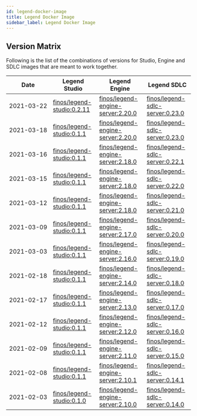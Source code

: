 ```yaml
---
id: legend-docker-image
title: Legend Docker Image
sidebar_label: Legend Docker Image
---
```


## Version Matrix

Following is the list of the combinations of versions for Studio, Engine and SDLC images that are meant to work together.

| Date                    | Legend Studio                                                                                                                                                                       | Legend Engine                                                                                                                                                                                       | Legend SDLC                                                                                                                                                                                     |
| ----------------------- | ----------------------------------------------------------------------------------------------------------------------------------------------------------------------------------- | --------------------------------------------------------------------------------------------------------------------------------------------------------------------------------------------------- | ----------------------------------------------------------------------------------------------------------------------------------------------------------------------------------------------- |
| <nobr>2021-03-22</nobr> | [finos/legend-studio:0.2.11](https://hub.docker.com/layers/finos/legend-studio/0.2.11/images/sha256-213b93d7696ee904af31756bbf1239baadc32e889ee742f9a2f50422779f40dc?context=explore) | [finos/legend-engine-server:2.20.0](https://hub.docker.com/layers/finos/legend-engine-server/2.20.0/images/sha256-e373e70ef1e442e724efc6c84fda92a9efb3888d39c912c65e74800aabc124e2?context=explore) | [finos/legend-sdlc-server:0.23.0](https://hub.docker.com/layers/finos/legend-sdlc-server/0.23.0/images/sha256-7ab0c476e37d4cf0fe2c7d9d21194102a715db6ef686c1632eeaa9a68c847027?context=explore) |
| <nobr>2021-03-18</nobr> | [finos/legend-studio:0.1.1](https://hub.docker.com/layers/finos/legend-studio/0.1.1/images/sha256-b7090cb9b39da22e9d1aab62a2d3a63a218979ef524b1403f2f8fbbdbcd5e722?context=explore) | [finos/legend-engine-server:2.20.0](https://hub.docker.com/layers/finos/legend-engine-server/2.20.0/images/sha256-e373e70ef1e442e724efc6c84fda92a9efb3888d39c912c65e74800aabc124e2?context=explore) | [finos/legend-sdlc-server:0.23.0](https://hub.docker.com/layers/finos/legend-sdlc-server/0.23.0/images/sha256-7ab0c476e37d4cf0fe2c7d9d21194102a715db6ef686c1632eeaa9a68c847027?context=explore) |
| <nobr>2021-03-16</nobr> | [finos/legend-studio:0.1.1](https://hub.docker.com/layers/finos/legend-studio/0.1.1/images/sha256-b7090cb9b39da22e9d1aab62a2d3a63a218979ef524b1403f2f8fbbdbcd5e722?context=explore) | [finos/legend-engine-server:2.18.0](https://hub.docker.com/layers/finos/legend-engine-server/2.18.0/images/sha256-e875bac719ba25608d12c5c9f67bd453db7c73e525dd8741ccc1098332b12ba7?context=explore) | [finos/legend-sdlc-server:0.22.1](https://hub.docker.com/layers/finos/legend-sdlc-server/0.22.1/images/sha256-745edccff89f52b769507d1698b47dad1e1855ca90636eec6617af0608246a09?context=explore) |
| <nobr>2021-03-15</nobr> | [finos/legend-studio:0.1.1](https://hub.docker.com/layers/finos/legend-studio/0.1.1/images/sha256-b7090cb9b39da22e9d1aab62a2d3a63a218979ef524b1403f2f8fbbdbcd5e722?context=explore) | [finos/legend-engine-server:2.18.0](https://hub.docker.com/layers/finos/legend-engine-server/2.18.0/images/sha256-e875bac719ba25608d12c5c9f67bd453db7c73e525dd8741ccc1098332b12ba7?context=explore) | [finos/legend-sdlc-server:0.22.0](https://hub.docker.com/layers/finos/legend-sdlc-server/0.22.0/images/sha256-4bc63a8cc95c17b83a3378d3f194b30207064f5f5227a730798cbe9c9d87a038?context=explore) |
| <nobr>2021-03-12</nobr> | [finos/legend-studio:0.1.1](https://hub.docker.com/layers/finos/legend-studio/0.1.1/images/sha256-b7090cb9b39da22e9d1aab62a2d3a63a218979ef524b1403f2f8fbbdbcd5e722?context=explore) | [finos/legend-engine-server:2.18.0](https://hub.docker.com/layers/finos/legend-engine-server/2.18.0/images/sha256-e875bac719ba25608d12c5c9f67bd453db7c73e525dd8741ccc1098332b12ba7?context=explore) | [finos/legend-sdlc-server:0.21.0](https://hub.docker.com/layers/finos/legend-sdlc-server/0.21.0/images/sha256-0b114610c5fd161e05fce7b6b09291d3bb425b0281aa496f7df59c6a82bf5e0c?context=explore) |
| <nobr>2021-03-09</nobr> | [finos/legend-studio:0.1.1](https://hub.docker.com/layers/finos/legend-studio/0.1.1/images/sha256-b7090cb9b39da22e9d1aab62a2d3a63a218979ef524b1403f2f8fbbdbcd5e722?context=explore) | [finos/legend-engine-server:2.17.0](https://hub.docker.com/layers/finos/legend-engine-server/2.17.0/images/sha256-c5905c71f1b917204c640a8d0571ee61173a5bfbe3a2fe39d0431453adae6888?context=explore) | [finos/legend-sdlc-server:0.20.0](https://hub.docker.com/layers/finos/legend-sdlc-server/0.20.0/images/sha256-0ca348d68d834efb9cb8ebc69528e306df52eb02574ad73c0f76b71801eab3d7?context=explore) |
| <nobr>2021-03-03</nobr> | [finos/legend-studio:0.1.1](https://hub.docker.com/layers/finos/legend-studio/0.1.1/images/sha256-b7090cb9b39da22e9d1aab62a2d3a63a218979ef524b1403f2f8fbbdbcd5e722?context=explore) | [finos/legend-engine-server:2.16.0](https://hub.docker.com/layers/finos/legend-engine-server/2.16.0/images/sha256-e34b1619680cdf0d4b5c25e12c137b154c6d497795d1c6772df411ddb29013f6?context=explore) | [finos/legend-sdlc-server:0.19.0](https://hub.docker.com/layers/finos/legend-sdlc-server/0.19.0/images/sha256-69ed4f060588f80d1e56c417c6c3f3dd07987604b65babcc60d566180395a02f?context=explore) |
| <nobr>2021-02-18</nobr> | [finos/legend-studio:0.1.1](https://hub.docker.com/layers/finos/legend-studio/0.1.1/images/sha256-b7090cb9b39da22e9d1aab62a2d3a63a218979ef524b1403f2f8fbbdbcd5e722?context=explore) | [finos/legend-engine-server:2.14.0](https://hub.docker.com/layers/finos/legend-engine-server/2.14.0/images/sha256-1ebb7fd3ea94317489e7590a9c0960d9c69656b1b2b00a8f2019011088840b3b?context=explore) | [finos/legend-sdlc-server:0.18.0](https://hub.docker.com/layers/finos/legend-sdlc-server/0.18.0/images/sha256-02e0c30c5dcb1b2ecbdaba84d408731cb074e02f027b44fc52ac857901d8dc6e?context=explore) |
| <nobr>2021-02-17</nobr> | [finos/legend-studio:0.1.1](https://hub.docker.com/layers/finos/legend-studio/0.1.1/images/sha256-b7090cb9b39da22e9d1aab62a2d3a63a218979ef524b1403f2f8fbbdbcd5e722?context=explore) | [finos/legend-engine-server:2.13.0](https://hub.docker.com/layers/finos/legend-engine-server/2.13.0/images/sha256-c2703609d0de4e04890b447487f17023c0e6d8740925c2910fc36163649ad853?context=explore) | [finos/legend-sdlc-server:0.17.0](https://hub.docker.com/layers/finos/legend-sdlc-server/0.17.0/images/sha256-48b1baab8511750f199dfcfed99901fd8fd9fb3c77d99ccf7a60b9dfa351b85e?context=explore) |
| <nobr>2021-02-12</nobr> | [finos/legend-studio:0.1.1](https://hub.docker.com/layers/finos/legend-studio/0.1.1/images/sha256-b7090cb9b39da22e9d1aab62a2d3a63a218979ef524b1403f2f8fbbdbcd5e722?context=explore) | [finos/legend-engine-server:2.12.0](https://hub.docker.com/layers/finos/legend-engine-server/2.12.0/images/sha256-5299034766e30bb957465c5f6309e590c46a67cac64cc060071ab6de8cb6412b?context=explore) | [finos/legend-sdlc-server:0.16.0](https://hub.docker.com/layers/finos/legend-sdlc-server/0.16.0/images/sha256-96034af67ca8caad96f81d5e04b4bae5c095a641a65df19d2365c0d6ed656e76?context=explore) |
| <nobr>2021-02-09</nobr> | [finos/legend-studio:0.1.1](https://hub.docker.com/layers/finos/legend-studio/0.1.1/images/sha256-b7090cb9b39da22e9d1aab62a2d3a63a218979ef524b1403f2f8fbbdbcd5e722?context=explore) | [finos/legend-engine-server:2.11.0](https://hub.docker.com/layers/finos/legend-engine-server/2.11.0/images/sha256-d5ac1b2c0346d85c024566b7cae6b85b8b7fa81767468f458c18e46afd17b3f5?context=explore) | [finos/legend-sdlc-server:0.15.0](https://hub.docker.com/layers/finos/legend-sdlc-server/0.15.0/images/sha256-7cff85cbb679823c7ddb9a7d50860d1369006ef15d83e58a49cbac165156ce89?context=explore) |
| <nobr>2021-02-08</nobr> | [finos/legend-studio:0.1.1](https://hub.docker.com/layers/finos/legend-studio/0.1.1/images/sha256-b7090cb9b39da22e9d1aab62a2d3a63a218979ef524b1403f2f8fbbdbcd5e722?context=explore) | [finos/legend-engine-server:2.10.1](https://hub.docker.com/layers/finos/legend-engine-server/2.10.1/images/sha256-9c54527974e3be9fbdadd3ea6919cc2a5ff4ffaa789ccf789d4a6b188917b3a5?context=explore) | [finos/legend-sdlc-server:0.14.1](https://hub.docker.com/layers/finos/legend-sdlc-server/0.14.1/images/sha256-16b6d58d246f2d9e8b92293fbd2ffb76988aea2a558a943d68b8a587ea89a9f1?context=explore) |
| <nobr>2021-02-03</nobr> | [finos/legend-studio:0.1.0](https://hub.docker.com/layers/finos/legend-studio/0.1.0/images/sha256-52b523c3f59469dc6c15ee6ec0fe550610fdb49ce568334dd53c9e33f7d00afb?context=explore) | [finos/legend-engine-server:2.10.0](https://hub.docker.com/layers/finos/legend-engine-server/2.10.0/images/sha256-d49d13e000e9ed5bed2310bf9e3599b50ceb48db199dc6836b609173d0b0757f?context=explore) | [finos/legend-sdlc-server:0.14.0](https://hub.docker.com/layers/finos/legend-sdlc-server/0.14.0/images/sha256-79d240d17a7d812c3508e2d5f18149c991d9a248d69f387cb6667bff333c8f70?context=explore) |
